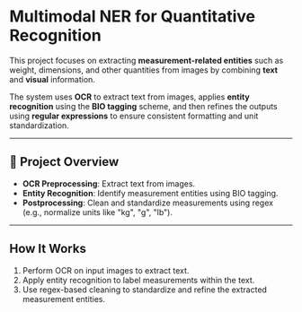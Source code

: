# Multimodal NER for Quantitative Recognition

This project focuses on extracting **measurement-related entities** such as weight, dimensions, and other quantities from images by combining **text** and **visual** information.

The system uses **OCR** to extract text from images, applies **entity recognition** using the **BIO tagging** scheme, and then refines the outputs using **regular expressions** to ensure consistent formatting and unit standardization.

---

## 📂 Project Overview

- **OCR Preprocessing**: Extract text from images.
- **Entity Recognition**: Identify measurement entities using BIO tagging.
- **Postprocessing**: Clean and standardize measurements using regex (e.g., normalize units like "kg", "g", "lb").

---

##  How It Works

1. Perform OCR on input images to extract text.
2. Apply entity recognition to label measurements within the text.
3. Use regex-based cleaning to standardize and refine the extracted measurement entities.
